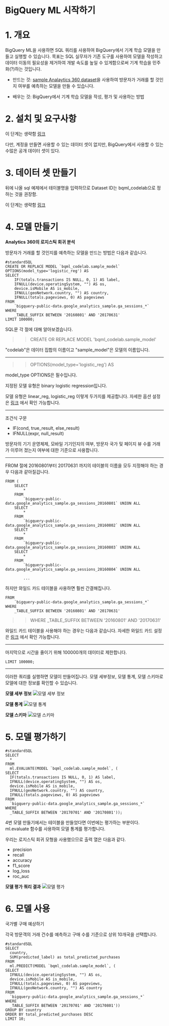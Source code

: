 # BigQuery ML 시작하기

# 1. 개요

BigQuery ML을 사용하면 SQL 쿼리를 사용하여 BigQuery에서 기계 학습 모델을 만들고 실행할 수 있습니다.
목표는 SQL 실무자가 기존 도구를 사용하여 모델을 작성하고 데이터 이동의 필요성을 제거하여 개발 속도를
높일 수 있게함으로써 기계 학습을 민주화(?)하는 것입니다.

- 만드는 것:
[sample Analaytics 360 dataset](https://support.google.com/analytics/answer/3437719)을
사용하여 방문자가 거래를 할 것인지 여부를 예측하는 모델을 만들 수 있습니다.

- 배우는 것:
BigQuery에서 기계 학습 모델을 작성, 평가 및 사용하는 방법

# 2. 설치 및 요구사항

이 단계는 생략함 [링크](https://codelabs.developers.google.com/codelabs/bqml-intro/index.html#1)

다만, 계정을 만들면 사용할 수 있는 데이터 셋이 없지만, BigQuery에서 사용할 수 있는 수많은 공개 데이터 셋이 있다.

# 3. 데이터 셋 만들기

뒤에 나올 sql 예제에서 테이블명을 입력하므로 Dataset ID는 bqml_codelab으로 정하는 것을 권장함.

이 단계는 생략함 [링크](https://codelabs.developers.google.com/codelabs/bqml-intro/index.html#2)

# 4. 모델 만들기

**Analytics 360의 로지스틱 회귀 분석**

방문자가 거래를 할 것인지를 예측하는 모델을 만드는 방법은 다음과 같습니다.
```buildoutcfg
#standardSQL
CREATE OR REPLACE MODEL `bqml_codelab.sample_model`
OPTIONS(model_type='logistic_reg') AS
SELECT
    IF(totals.transactions IS NULL, 0, 1) AS label,
    IFNULL(device.operatingSystem, "") AS os,
    device.isMobile AS is_mobile,
    IFNULL(geoNetwork.country, "") AS country,
    IFNULL(totals.pageviews, 0) AS pageviews
FROM
    `bigquery-public-data.google_analytics_sample.ga_sessions_*`
WHERE
    _TABLE_SUFFIX BETWEEN '20160801' AND '20170631'
LIMIT 100000;
```

SQL문 각 절에 대해 알아보겠습니다.

>> CREATE OR REPLACE MODEL 'bqml_codelab.sample_model'
 
"codelab"은 데이터 집합의 이름이고 "sample_model"은 모델의 이름입니다.

---

>> OPTIONS(model_type='logistic_reg') AS

model_type OPTIONS은 필수입니다.

지정된 모델 유형은 binary logistic regression입니다.

모델 유형은 linear_reg, logistic_reg 이렇게 두가지를 제공합니다. 자세한 옵션 설정은
[링크](https://cloud.google.com/bigquery/docs/reference/standard-sql/bigqueryml-syntax-create#model_name)
에서 확인 가능합니다.

---


조건식 구문
- IF(cond, true_result, else_result)
- IFNULL(expr, null_result)

방문자의 기기 운영체제, 모바일 기기인지의 여부, 방문자 국가 및 페이지 뷰 수를 거래가 이루어 졌는지 여부에 대한 기준으로 사용합니다.

---

FROM 절에 20160801부터 20170631 까지의 테이블의 이름을 모두 지정해야 하는 경우 다음과 같아질겁니다.

```buildoutcfg
FROM (
    SELECT
        *
    FROM
        `bigquery-public-data.google_analytics_sample.ga_sessions_20160801` UNION ALL
    SELECT
        *
    FROM
        `bigquery-public-data.google_analytics_sample.ga_sessions_20160802` UNION ALL
    SELECT
        *
    FROM
        `bigquery-public-data.google_analytics_sample.ga_sessions_20160803` UNION ALL
    SELECT
        *
    FROM
        `bigquery-public-data.google_analytics_sample.ga_sessions_20160804` UNION ALL
        
        ...
```

하지만 와일드 카드 테이블을 사용하면 훨씬 간결해집니다.
```buildoutcfg
FROM
    `bigquery-public-data.google_analytics_sample.ga_sessions_*`
WHERE
    _TABLE_SUFFIX BETWEEN '20160801' AND '20170631'
```

>> WHERE _TABLE_SUFFIX BETWEEN '20160801' AND '20170631'

와일드 카드 테이블을 사용해야 하는 경우는 다음과 같습니다. 자세한 와일드 카드 설정은
[링크](https://cloud.google.com/bigquery/docs/querying-wildcard-tables?hl=ko)
에서 확인 가능합니다.

---

마지막으로 시간을 줄이기 위해 100000개의 데이터로 제한합니다.
```
LIMIT 100000;
```

---

이러한 쿼리를 실행하면 모델이 만들어집니다. 모델 세부정보, 모델 통계, 모델 스키마로 모델에 대한 정보를 확인할 수 있습니다.

**모델 세부 정보**
![모델 세부 정보](../image/bqml_modeldetail.PNG)

**모델 통계**
![모델 통계](../image/bqml_modelstatistics.PNG)

**모델 스키마**
![모델 스키마](../image/bqml_modelschema.PNG)

# 5. 모델 평가하기

```buildoutcfg
#standardSQL
SELECT
  *
FROM
  ml.EVALUATE(MODEL `bqml_codelab.sample_model`, (
SELECT
  IF(totals.transactions IS NULL, 0, 1) AS label,
  IFNULL(device.operatingSystem, "") AS os,
  device.isMobile AS is_mobile,
  IFNULL(geoNetwork.country, "") AS country,
  IFNULL(totals.pageviews, 0) AS pageviews
FROM
  `bigquery-public-data.google_analytics_sample.ga_sessions_*`
WHERE
  _TABLE_SUFFIX BETWEEN '20170701' AND '20170801'));
```

4번 모델 만들기에서는 테이블을 만들었다면 이번에는 평가하는 부분이다. ml.evaluate 함수를 사용하여 모델 통계를 평가합니다.

우리는 로지스틱 회귀 모형을 사용했으므로 출력 열은 다음과 같다.
- precision
- recall
- accuracy
- f1_score
- log_loss
- roc_auc

**모델 평가 쿼리 결과**
![모델 평가](../image/bqml_modelevaluate.PNG)

# 6. 모델 사용

국가별 구매 예상하기

각국 방문객의 거래 건수를 예측하고 구매 수를 기준으로 상위 10개국을 선택합니다.

```buildoutcfg
#standardSQL
SELECT
  country,
  SUM(predicted_label) as total_predicted_purchases
FROM
  ml.PREDICT(MODEL `bqml_codelab.sample_model`, (
SELECT
  IFNULL(device.operatingSystem, "") AS os,
  device.isMobile AS is_mobile,
  IFNULL(totals.pageviews, 0) AS pageviews,
  IFNULL(geoNetwork.country, "") AS country
FROM
  `bigquery-public-data.google_analytics_sample.ga_sessions_*`
WHERE
  _TABLE_SUFFIX BETWEEN '20170701' AND '20170801'))
GROUP BY country
ORDER BY total_predicted_purchases DESC
LIMIT 10;
```
